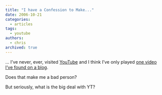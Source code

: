 ```yaml
---
title: "I have a Confession to Make..."
date: 2006-10-21
categories:
  - articles
tags:
  - youtube
authors:
  - chris
archived: true
---
```


... I’ve never, ever, visited [YouTube](http://www.youtube.com/) and I think I’ve only played [one video I’ve found on a blog](https://web.archive.org/web/20061105184103/http://binarybonsai.com/archives/2006/10/05/the-terminator-vs-robocop-vs/).

Does that make me a bad person?

But seriously, what is the big deal with YT?
